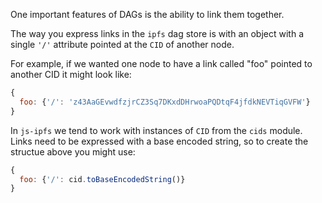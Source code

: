 One important features of DAGs is the ability to link them together.

The way you express links in the `ipfs` dag store is with an object with a
single `'/'` attribute pointed at the `CID` of another node.

For example, if we wanted one node to have a link called "foo" pointed
to another CID it might look like:

```javascript
{
  foo: {'/': 'z43AaGEvwdfzjrCZ3Sq7DKxdDHrwoaPQDtqF4jfdkNEVTiqGVFW'}
}
```

In `js-ipfs` we tend to work with instances of `CID` from the `cids` module.
Links need to be expressed with a base encoded string, so to create the
structue above you might use:

```javascript
{
  foo: {'/': cid.toBaseEncodedString()}
}
```
